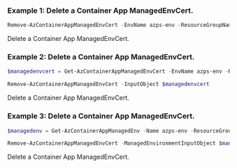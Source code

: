 ### Example 1: Delete a Container App ManagedEnvCert.
```powershell
Remove-AzContainerAppManagedEnvCert -EnvName azps-env -ResourceGroupName azps_test_group_app -Name azps-env-cert
```

Delete a Container App ManagedEnvCert.

### Example 2: Delete a Container App ManagedEnvCert.
```powershell
$managedenvcert = Get-AzContainerAppManagedEnvCert -EnvName azps-env -ResourceGroupName azps_test_group_app -Name azps-env-cert

Remove-AzContainerAppManagedEnvCert -InputObject $managedenvcert
```

Delete a Container App ManagedEnvCert.

### Example 3: Delete a Container App ManagedEnvCert.
```powershell
$managedenv = Get-AzContainerAppManagedEnv -Name azps-env -ResourceGroupName azps_test_group_app

Remove-AzContainerAppManagedEnvCert -ManagedEnvironmentInputObject $managedenv -Name azps-env-cert
```

Delete a Container App ManagedEnvCert.